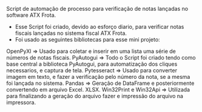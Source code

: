 Script de automação de processo para verificação de notas lançadas no software ATX Frota.

- Esse Script foi criado, devido ao esforço diario, para verificar notas fiscais lançadas no sistema fiscal ATX Frota.
- Foi usado as seguintes bibliotecas para esse mini projeto: 

OpenPyXl => Usado para coletar e inserir em uma lista uma série de números de notas fiscais.
PyAutogui => Todo o Script foi criado tendo como base central a biblioteca PyAutogui, para automatização dos cliques necessarios, e captura de tela.
Pytesseract => Usado para converter imagem em texto, e fazer a verificação pelo número da nota, se a mesma foi lançada no sistema.
Pandas => Geração de DataFrame e posteriormente convertendo em arquivo Excel. XLSX.
Win32Print e Win32Api => Utilizada para finalizando a geração do arquivo fazer e impressão do arquivo na impressora.
